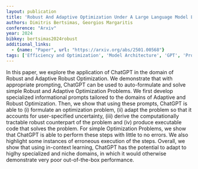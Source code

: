 ```yaml
---
layout: publication
title: 'Robust And Adaptive Optimization Under A Large Language Model Lens'
authors: Dimitris Bertsimas, Georgios Margaritis
conference: "Arxiv"
year: 2024
bibkey: bertsimas2024robust
additional_links:
  - {name: "Paper", url: "https://arxiv.org/abs/2501.00568"}
tags: ['Efficiency and Optimization', 'Model Architecture', 'GPT', 'Prompting', 'In-Context Learning']
---
```

In this paper, we explore the application of ChatGPT in the domain of Robust
and Adaptive Robust Optimization. We demonstrate that with appropriate
prompting, ChatGPT can be used to auto-formulate and solve simple Robust and
Adaptive Optimization Problems. We first develop specialized informational
prompts tailored to the domains of Adaptive and Robust Optimization. Then, we
show that using these prompts, ChatGPT is able to (i) formulate an optimization
problem, (ii) adapt the problem so that it accounts for user-specified
uncertainty, (iii) derive the computationally tractable robust counterpart of
the problem and (iv) produce executable code that solves the problem. For
simple Optimization Problems, we show that ChatGPT is able to perform these
steps with little to no errors. We also highlight some instances of erroneous
execution of the steps. Overall, we show that using in-context learning,
ChatGPT has the potential to adapt to higlhy specialized and niche domains, in
which it would otherwise demonstrate very poor out-of-the-box performance.
